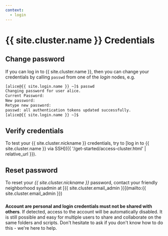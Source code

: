```yaml
---
context:
  - login
---
```


<!-- markdownlint-disable-file MD034 -->

# {{ site.cluster.name }} Credentials

## Change password

If you can log in to {{ site.cluster.name }}, then you can change your credentials by calling `passwd` from one of the _login_ nodes, e.g.

```sh
[alice@{{ site.login.name }} ~]$ passwd
Changing password for user alice.
Current Password:
New password: 
Retype new password: 
passwd: all authentication tokens updated successfully.
[alice@{{ site.login.name }} ~]$ 
```


## Verify credentials

To test your {{ site.cluster.nickname }} credentials, try to [log in to {{ site.cluster.name }} via SSH]({{ '/get-started/access-cluster.html' | relative_url }}).  


## Reset password

To reset your _{{ site.cluster.nickname }}_ password, contact your friendly neighborhood sysadmin at [{{ site.cluster.email_admin }}](mailto:{{ site.cluster.email_admin }})

<div class="alert alert-danger" role="alert" style="margin-top: 3ex">
<strong>Account are personal and login credentials must not be shared with others</strong>. If detected, access to the account will be automatically disabled.  It is still possible and easy for multiple users to share and collaborate on the same folders and scripts.  Don't hesitate to ask if you don't know how to do this - we're here to help.
</div>


[RBVI Kerberos web interface]: https://www.cgl.ucsf.edu/admin/chpass.py
[UCSF Enterprise Password Standard]: https://wiki.library.ucsf.edu/pages/viewpage.action?spaceKey=ITSI&title=Unified+UCSF+Enterprise+Password+Standard
